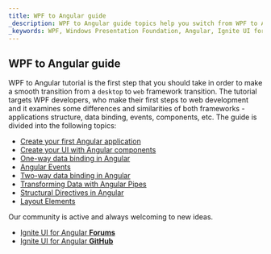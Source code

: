 ```yaml
---
title: WPF to Angular guide
_description: WPF to Angular guide topics help you switch from WPF to Angular.
_keywords: WPF, Windows Presentation Foundation, Angular, Ignite UI for Angular
---
```


## WPF to Angular guide

WPF to Angular tutorial is the first step that you should take in order to make a smooth transition from a `desktop` to `web` framework transition. The tutorial targets WPF developers, who make their first steps to web development and it examines some differences and similarities of both frameworks - applications structure, data binding, events, components, etc. The guide is divided into the following topics:
- [Create your first Angular application](create_first_angular_app.md)
- [Create your UI with Angular components](create_ui_with_components.md)
- [One-way data binding in Angular](one_way_binding.md)
- [Angular Events](angular_events.md)
- [Two-way data binding in Angular](two_way_binding.md)
- [Transforming Data with Angular Pipes](angular_pipes.md)
- [Structural Directives in Angular](structural_directives.md)
- [Layout Elements](layout.md)


<div class="divider--half"></div>
Our community is active and always welcoming to new ideas.

* [Ignite UI for Angular **Forums**](https://www.infragistics.com/community/forums/f/ignite-ui-for-angular)
* [Ignite UI for Angular **GitHub**](https://github.com/IgniteUI/igniteui-angular)